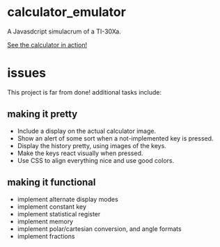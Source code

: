 # calculator_emulator
A Javasdcript simulacrum of a TI-30Xa.

[See the calculator in action!](https://aldenmb.github.io/calculator_emulator/)

# issues
This project is far from done! additional tasks include:

## making it pretty

 - Include a display on the actual calculator image.
 - Show an alert of some sort when a not-implemented key is pressed.
 - Display the history pretty, using images of the keys.
 - Make the keys react visually when pressed.
 - Use CSS to align everything nice and use good colors.

## making it functional

 - implement alternate display modes
 - implement constant key
 - implement statistical register
 - implement memory
 - implement polar/cartesian conversion, and angle formats
 - implement fractions
